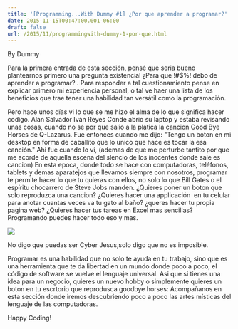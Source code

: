 ```yaml
---
title: '[Programming...With Dummy #1] ¿Por que aprender a programar?'
date: 2015-11-15T00:47:00.001-06:00
draft: false
url: /2015/11/programmingwith-dummy-1-por-que.html
---
```


By Dummy  
  
  

Para la primera entrada de esta sección, pensé que seria bueno plantearnos primero una pregunta existencial ¿Para que !#$%! debo de aprender a programar? . Para responder a tal cuestionamiento pense en explicar primero mi experiencia personal, o tal ve haer una lista de los beneficios que trae tener una habilidad tan versátil como la programación.

  

Pero hace unos días vi lo que se me hizo el alma de lo que significa hacer codigo. Alan Salvador Iván Reyes Conde abrio su laptop y estaba revisando unas cosas, cuando no se por que salio a la platica la cancion Good Bye Horses de Q-Lazarus. Fue entonces cuando me dijo: "Tengo un boton en mi desktop en forma de caballito que lo unico que hace es tocar la esa canción." Ahi fue cuando lo vi, (ademas de que me perturbe tantito por que me acorde de aquella escena del slencio de los inocentes donde sale es cancion) En esta epoca, donde todo se hace con computadoras, teléfonos, tablets y demas aparatejos que llevamos siempre con nosotros, programar te permite hacer lo que tu quieras con ellos, no solo lo que Bill Gates o el espíritu chocarrero de Steve Jobs manden. ¿Quieres poner un boton que solo reproduzca una cancion? ¿Quieres hacer una applicación  en tu celular para anotar cuantas veces va tu gato al baño? ¿queres hacer tu propia pagina web? ¿Quieres hacer tus tareas en Excel mas sencillas? Programando puedes hacer todo eso y mas.

  
  
  

[![](http://2.bp.blogspot.com/-24OplFeDZtk/VkgqBIZQfII/AAAAAAAAHwY/stMTLntqk78/s320/robojesus.jpg)](http://2.bp.blogspot.com/-24OplFeDZtk/VkgqBIZQfII/AAAAAAAAHwY/stMTLntqk78/s1600/robojesus.jpg)

  
  

No digo que puedas ser Cyber Jesus,solo digo que no es imposible.

  

  

Programar es una habilidad que no solo te ayuda en tu trabajo, sino que es una herramienta que te da libertad en un mundo donde poco a poco, el código de software se vuelve el lenguaje universal. Asi que si tienes una idea para un negocio, quieres un nuevo hobby o simplemente quieres un boton en tu escrtorio que reprodusca goodbye horses: Acompañanos en esta sección donde iremos descubriendo poco a poco las artes místicas del lenguaje de las computadoras.

  
  
Happy Coding!